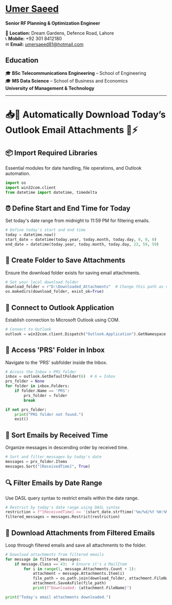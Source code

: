 # [Umer Saeed](https://www.linkedin.com/in/engumersaeed/)  
**Senior RF Planning & Optimization Engineer**  


📍 **Location:** Dream Gardens, Defence Road, Lahore  
📞 **Mobile:** +92 301 8412180  
✉ **Email:** [umersaeed81@hotmail.com](mailto:umersaeed81@hotmail.com)  

## **Education**  
🎓 **BSc Telecommunications Engineering** – School of Engineering  
🎓 **MS Data Science** – School of Business and Economics  
**University of Management & Technology** 

------------------------------------------

# 📥📆 Automatically Download Today’s Outlook Email Attachments 📨⚡

## 📦 Import Required Libraries

Essential modules for date handling, file operations, and Outlook automation.


```python
import os
import win32com.client
from datetime import datetime, timedelta
```

## ⏰ Define Start and End Time for Today

Set today's date range from midnight to 11:59 PM for filtering emails.


```python
# Define today's start and end time
today = datetime.now()
start_date = datetime(today.year, today.month, today.day, 0, 0, 0)
end_date = datetime(today.year, today.month, today.day, 23, 59, 59)
```

## 📁 Create Folder to Save Attachments

Ensure the download folder exists for saving email attachments.


```python
# Set your local download folder
download_folder = r"D:\Downloaded_Attachments"  # Change this path as needed
os.makedirs(download_folder, exist_ok=True)
```

## 📧 Connect to Outlook Application

Establish connection to Microsoft Outlook using COM.


```python
# Connect to Outlook
outlook = win32com.client.Dispatch("Outlook.Application").GetNamespace("MAPI")
```

## 📂 Access 'PRS' Folder in Inbox

Navigate to the 'PRS' subfolder inside the Inbox.


```python
# Access the Inbox > PRS folder
inbox = outlook.GetDefaultFolder(6)  # 6 = Inbox
prs_folder = None
for folder in inbox.Folders:
    if folder.Name == 'PRS':
        prs_folder = folder
        break

if not prs_folder:
    print("PRS folder not found.")
    exit()
```

## 📨 Sort Emails by Received Time

Organize messages in descending order by received time.


```python
# Sort and filter messages by today's date
messages = prs_folder.Items
messages.Sort("[ReceivedTime]", True)
```

## 🔍 Filter Emails by Date Range

Use DASL query syntax to restrict emails within the date range.


```python
# Restrict by today's date range using DASL syntax
restriction = f"[ReceivedTime] >= '{start_date.strftime('%m/%d/%Y %H:%M %p')}' AND [ReceivedTime] <= '{end_date.strftime('%m/%d/%Y %H:%M %p')}'"
filtered_messages = messages.Restrict(restriction)
```

## 📎 Download Attachments from Filtered Emails

Loop through filtered emails and save all attachments to the folder.


```python
# Download attachments from filtered emails
for message in filtered_messages:
    if message.Class == 43:  # Ensure it's a MailItem
        for i in range(1, message.Attachments.Count + 1):
            attachment = message.Attachments.Item(i)
            file_path = os.path.join(download_folder, attachment.FileName)
            attachment.SaveAsFile(file_path)
            print(f"Downloaded: {attachment.FileName}")

print("Today's email attachments downloaded.")
```
